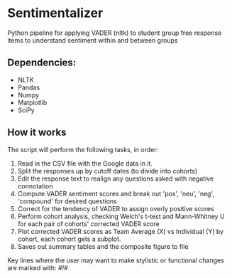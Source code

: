 # Sentimentalizer
Python pipeline for applying VADER (nltk) to student group free response items to understand sentiment within and between groups

## Dependencies:
- NLTK
- Pandas
- Numpy
- Matplotlib
- SciPy

## How it works
The script will perform the following tasks, in order:
1. Read in the CSV file with the Google data in it. 
1. Split the responses up by cutoff dates (to divide into cohorts)
1. Edit the response text to realign any questions asked with negative connotation
1. Compute VADER sentiment scores and break out 'pos', 'neu', 'neg', 'compound' for desired questions
1. Correct for the tendency of VADER to assign overly positive scores
1. Perform cohort analysis, checking Welch's t-test and Mann-Whitney U for each pair of cohorts' corrected VADER score
1. Plot corrected VADER scores as Team Average (X) vs Individual (Y) by cohort, each cohort gets a subplot.
1. Saves out summary tables and the composite figure to file

Key lines where the user may want to make stylistic or functional changes are marked with: *#!#*